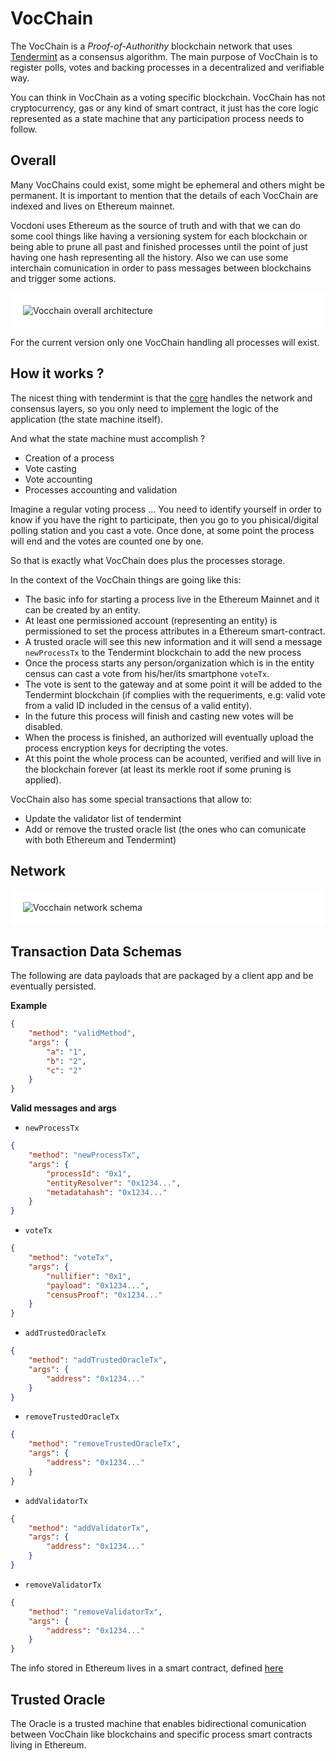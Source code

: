 # VocChain

The VocChain is a *Proof-of-Authorithy* blockchain network that uses [Tendermint](https://tendermint.com/) as a consensus algorithm. The main purpose of VocChain is to register polls, votes and backing processes in a decentralized and verifiable way.

You can think in VocChain as a voting specific blockchain. VocChain has not cryptocurrency, gas or any kind of smart contract, it just has the core logic represented as a state machine that any participation process needs to follow.


## Overall

Many VocChains could exist, some might be ephemeral and others might be permanent.
It is important to mention that the details of each VocChain are indexed and lives on Ethereum mainnet.

Vocdoni uses Ethereum as the source of truth and with that we can do some cool things like having a versioning system for each blockchain or being able to prune all past and finished processes until the point of just having one hash representing all the history. Also we can use some interchain comunication in order to pass messages between blockchains and trigger some actions.

<div style="padding: 20px; background-color: white;">
	<img src="architecture/components/vocchain-overall.png" alt="Vocchain overall architecture"/>
</div>

For the current version only one VocChain handling all processes will exist.

## How it works ?

The nicest thing with tendermint is that the [core](https://tendermint.com/docs/tendermint-core/) handles the network and consensus layers, so you only need to implement the logic of the application (the state machine itself).

And what the state machine must accomplish ?
- Creation of a process
- Vote casting
- Vote accounting
- Processes accounting and validation

Imagine a regular voting process ... You need to identify yourself in order to know if you have the right to participate, then you go to you phisical/digital polling station and you cast a vote. Once done, at some point the process will end and the votes are counted one by one.

So that is exactly what VocChain does plus the processes storage.

In the context of the VocChain things are going like this:
- The basic info for starting a process live in the Ethereum Mainnet and it can be created by an entity.
- At least one permissioned account (representing an entity) is permissioned to set the process attributes in a Ethereum smart-contract.
- A trusted oracle will see this new information and it will send a message `newProcessTx` to the Tendermint blockchain to add the new process
- Once the process starts any person/organization which is in the entity census can cast a vote from his/her/its smartphone `voteTx`.
- The vote is sent to the gateway and at some point it will be added to the Tendermint blockchain (if complies with the requeriments, e.g: valid vote from a valid ID included in the census of a valid entity).
- In the future this process will finish and casting new votes will be disabled.
- When the process is finished, an authorized will eventually upload the process encryption keys for decripting the votes.
- At this point the whole process can be acounted, verified and will live in the blockchain forever (at least its merkle root if some pruning is applied).

VocChain also has some special transactions that allow to:
- Update the validator list of tendermint
- Add or remove the trusted oracle list (the ones who can comunicate with both Ethereum and Tendermint)

## Network

<div style="padding: 20px; background-color: white;">
	<img src="architecture/components/vocchain-network.png" alt="Vocchain network schema"/>
</div>

## Transaction Data Schemas

The following are data payloads that are packaged by a client app and be eventually persisted.

**Example**

```json
{
    "method": "validMethod",
    "args": {
        "a": "1", 
        "b": "2", 
        "c": "2"
    }
}

```

**Valid messages and args**

- `newProcessTx`
```json
{
    "method": "newProcessTx",
    "args": {
        "processId": "0x1",
        "entityResolver": "0x1234...",
        "metadatahash": "0x1234..."
    }
}
```
- `voteTx`
```json
{
    "method": "voteTx",
    "args": {
        "nullifier": "0x1",
        "payload": "0x1234...",
        "censusProof": "0x1234..."
    }
}
```
- `addTrustedOracleTx`
```json
{
    "method": "addTrustedOracleTx",
    "args": {
        "address": "0x1234..."
    }
}
```
- `removeTrustedOracleTx`
```json
{
    "method": "removeTrustedOracleTx",
    "args": {
        "address": "0x1234..."
    }
}
```
- `addValidatorTx`
```json
{
    "method": "addValidatorTx",
    "args": {
        "address": "0x1234..."
    }
}
```
- `removeValidatorTx`
```json
{
    "method": "removeValidatorTx",
    "args": {
        "address": "0x1234..."
    }
}
```

The info stored in Ethereum lives in a smart contract, defined [here](architecture/components/process?id=smart-contract) 

## Trusted Oracle

The Oracle is a trusted machine that enables bidirectional comunication between VocChain like blockchains and specific process smart contracts living in Ethereum.